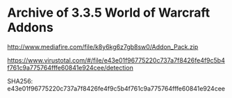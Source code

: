 # Archive of 3.3.5 World of Warcraft Addons

http://www.mediafire.com/file/k8y6kg6z7gb8sw0/Addon_Pack.zip

https://www.virustotal.com/#/file/e43e01f96775220c737a7f8426fe4f9c5b4f761c9a775764fffe60841e924cee/detection

SHA256: e43e01f96775220c737a7f8426fe4f9c5b4f761c9a775764fffe60841e924cee
